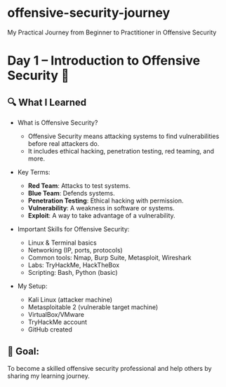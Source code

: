 # offensive-security-journey
My Practical Journey from Beginner to Practitioner in Offensive Security
# Day 1 – Introduction to Offensive Security 🚀

## 🔍 What I Learned

- What is Offensive Security?
  - Offensive Security means attacking systems to find vulnerabilities before real attackers do.
  - It includes ethical hacking, penetration testing, red teaming, and more.

- Key Terms:
  - **Red Team**: Attacks to test systems.
  - **Blue Team**: Defends systems.
  - **Penetration Testing**: Ethical hacking with permission.
  - **Vulnerability**: A weakness in software or systems.
  - **Exploit**: A way to take advantage of a vulnerability.

- Important Skills for Offensive Security:
  - Linux & Terminal basics
  - Networking (IP, ports, protocols)
  - Common tools: Nmap, Burp Suite, Metasploit, Wireshark
  - Labs: TryHackMe, HackTheBox
  - Scripting: Bash, Python (basic)

- My Setup:
  - Kali Linux (attacker machine)
  - Metasploitable 2 (vulnerable target machine)
  - VirtualBox/VMware
  - TryHackMe account
  - GitHub created

## 🎯 Goal:
To become a skilled offensive security professional and help others by sharing my learning journey.
